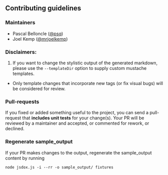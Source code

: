 Contributing guidelines
---

### Maintainers

* Pascal Belloncle ([@psq](https://twitter.com/psq))
* Joel Kemp ([@mrjoelkemp](https://twitter.com/mrjoelkemp))

### Disclaimers:

1. If you want to change the stylistic output of the generated markdown, please use the `--templateDir` option to supply custom mustache templates.
 - Only template changes that incorporate new tags (or fix visual bugs) will be considered for review.

### Pull-requests

If you fixed or added something useful to the project, you can send a pull-request that **includes unit tests** for your change(s).
Your PR will be reviewed by a maintainer and accepted, or commented for rework, or declined.

### Regenerate sample_output ###

If your PR makes changes to the output, regenerate the sample_output content by running
```
node jsdox.js -i --rr -o sample_output/ fixtures
```
